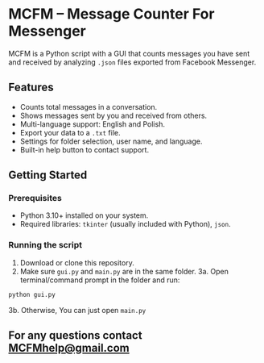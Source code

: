 # MCFM – Message Counter For Messenger

MCFM is a Python script with a GUI that counts messages you have sent and received by analyzing `.json` files exported from Facebook Messenger.  

## Features
- Counts total messages in a conversation.
- Shows messages sent by you and received from others.
- Multi-language support: English and Polish.
- Export your data to a `.txt` file.
- Settings for folder selection, user name, and language.
- Built-in help button to contact support.

## Getting Started

### Prerequisites
- Python 3.10+ installed on your system.
- Required libraries: `tkinter` (usually included with Python), `json`.

### Running the script
1. Download or clone this repository.
2. Make sure `gui.py` and `main.py` are in the same folder.
3a. Open terminal/command prompt in the folder and run:

```bash
python gui.py
```
3b. Otherwise, You can just open `main.py`


## For any questions contact MCFMhelp@gmail.com
